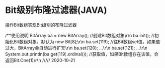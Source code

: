 # Bit级别布隆过滤器(JAVA)
操作Bit数组实现Bit级别的布隆过滤器

/**使用说明
BitArray ba = new BitArray();  //创建Bit数组对象\r\n
	ba.init();                   //初始化Bit数组对象，默认为 new Bit[8];\r\n
	ba.set(119);                 //往Bit数组set值，如果值过大，BitArray会自动进行扩充\r\n
	ba.set(120);                 ...\r\n
	ba.set(121);                 ...\r\n
	System.out.println(ba.get(119).ordinal());  //获取值，如果Bit数组存在该值，会返回Bit.One(1)\r\n
  /////  2020-10-21

